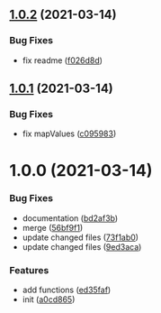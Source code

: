 ## [1.0.2](https://github.com/dword-design/fp.macro/compare/v1.0.1...v1.0.2) (2021-03-14)


### Bug Fixes

* fix readme ([f026d8d](https://github.com/dword-design/fp.macro/commit/f026d8d9f46b9a45cca479c0fd30224c67888ec6))

## [1.0.1](https://github.com/dword-design/fp.macro/compare/v1.0.0...v1.0.1) (2021-03-14)


### Bug Fixes

* fix mapValues ([c095983](https://github.com/dword-design/fp.macro/commit/c09598381952c39687fcee634616c14acca21ddd))

# 1.0.0 (2021-03-14)


### Bug Fixes

* documentation ([bd2af3b](https://github.com/dword-design/fp.macro/commit/bd2af3b7050172e43eabf1e986066eceea1af3c5))
* merge ([56bf9f1](https://github.com/dword-design/fp.macro/commit/56bf9f1e56f2854f8bfde6a4856db030ede1fbc3))
* update changed files ([73f1ab0](https://github.com/dword-design/fp.macro/commit/73f1ab0ea6bd1f466f57f151c1d5582dcada84ac))
* update changed files ([9ed3aca](https://github.com/dword-design/fp.macro/commit/9ed3acae8dbe6cfe3399994f1725bf13ddc22558))


### Features

* add functions ([ed35faf](https://github.com/dword-design/fp.macro/commit/ed35faff9295284ea5185a4f2cef9602dfddb30f))
* init ([a0cd865](https://github.com/dword-design/fp.macro/commit/a0cd865e875a482d0f6d764f8114c62c665a7816))
